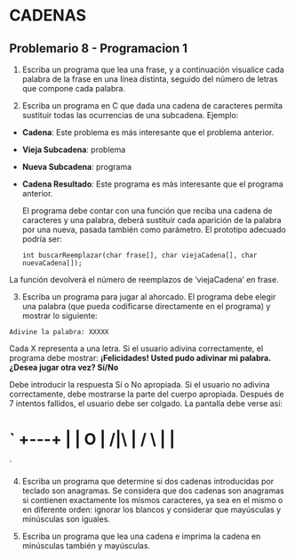 # CADENAS
## Problemario 8 - Programacion 1

 1. Escriba un programa que lea una frase, y a continuación visualice cada palabra de la frase en una línea distinta, seguido del número de letras que compone cada palabra.

2. Escriba un programa en C que dada una cadena de caracteres permita sustituir todas las ocurrencias de una subcadena. Ejemplo:

- **Cadena**: Este problema es más interesante que el problema anterior.
- **Vieja Subcadena**: problema 
- **Nueva Subcadena**: programa 
- **Cadena Resultado**: Este programa es más interesante que el programa anterior.

	El programa debe contar con una función que reciba una cadena de caracteres y una palabra, deberá sustituir cada aparición de la palabra por una nueva, pasada también como parámetro. El prototipo adecuado podría ser:

    `int buscarReemplazar(char frase[], char viejaCadena[], char nuevaCadena[]);`

La función devolverá el número de reemplazos de ‘viejaCadena’ en frase.

3. Escriba un programa para jugar al ahorcado. El programa debe elegir una palabra (que pueda codificarse directamente en el programa) y mostrar lo siguiente:

`Adivine la palabra: XXXXX`

Cada X representa a una letra. Si el usuario adivina correctamente, el programa debe mostrar: **¡Felicidades! Usted pudo adivinar mi palabra. ¿Desea jugar otra vez? Sí/No**

Debe introducir la respuesta Sí o No apropiada. Si el usuario no adivina correctamente, debe mostrarse la parte del cuerpo apropiada. Después de 7 intentos fallidos, el usuario debe ser colgado. La pantalla debe verse así:

`  +---+
  |   |
  O   |
 /|\  |
 / \  |
      |
=========
`

4. Escriba un programa que determine si dos cadenas introducidas por teclado son anagramas. Se considera que dos cadenas son anagramas si contienen exactamente los mismos caracteres, ya sea en el mismo o en diferente orden: ignorar los blancos y considerar que mayúsculas y minúsculas son iguales.

5.  Escriba un programa que lea una cadena e imprima la cadena en minúsculas también y mayúsculas.

